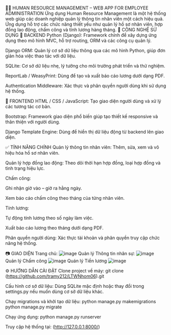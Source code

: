 👨‍💼 HUMAN RESOURCE MANAGEMENT – WEB APP FOR EMPLOYEE ADMINISTRATION
Ứng dụng Human Resource Management là một hệ thống web giúp các doanh nghiệp quản lý thông tin nhân viên một cách hiệu quả. Ứng dụng hỗ trợ các chức năng thiết yếu như quản lý hồ sơ nhân viên, hợp đồng lao động, chấm công và tính lương hàng tháng.
🚀 CÔNG NGHỆ SỬ DỤNG
🔧 BACKEND
Python (Django): Framework chính để xây dựng ứng dụng theo mô hình MVC, hỗ trợ routing, ORM và các công cụ quản lý.

Django ORM: Quản lý cơ sở dữ liệu thông qua các mô hình Python, giúp đơn giản hóa việc thao tác với dữ liệu.

SQLite: Cơ sở dữ liệu nhẹ, lý tưởng cho môi trường phát triển và thử nghiệm.

ReportLab / WeasyPrint: Dùng để tạo và xuất báo cáo lương dưới dạng PDF.

Authentication Middleware: Xác thực và phân quyền người dùng khi sử dụng hệ thống.

🎨 FRONTEND
HTML / CSS / JavaScript: Tạo giao diện người dùng và xử lý các tương tác cơ bản.

Bootstrap: Framework giao diện phổ biến giúp tạo thiết kế responsive và thân thiện với người dùng.

Django Template Engine: Dùng để hiển thị dữ liệu động từ backend lên giao diện.

✅ TÍNH NĂNG CHÍNH
Quản lý thông tin nhân viên: Thêm, sửa, xem và vô hiệu hóa hồ sơ nhân viên.

Quản lý hợp đồng lao động: Theo dõi thời hạn hợp đồng, loại hợp đồng và tình trạng hiệu lực.

Chấm công:

Ghi nhận giờ vào – giờ ra hằng ngày.

Xem báo cáo chấm công theo tháng của từng nhân viên.

Tính lương:

Tự động tính lương theo số ngày làm việc.

Xuất báo cáo lương theo tháng dưới dạng PDF.

Phân quyền người dùng: Xác thực tài khoản và phân quyền truy cập chức năng hệ thống.

📷 GIAO DIỆN
Trang chủ:
![image](https://github.com/user-attachments/assets/9ad725b1-b288-4050-a804-5b59a0e900df)
Quản lý Thông tin nhân sự:
![image](https://github.com/user-attachments/assets/160a7e9a-bbe0-4ffb-ba60-f89288d6371d)
Quản lý Chấm công
![image](https://github.com/user-attachments/assets/72502b39-ba87-467f-a439-eae6a7116447)
Quán lý Tiền lương
![image](https://github.com/user-attachments/assets/2410fcd3-bbfd-4135-a78a-fb9ad3c6ef9d)

⚙️ HƯỚNG DẪN CÀI ĐẶT
Clone project về máy:
git clone (https://github.com/tramy212/LTWNhom06).git

Cấu hình cơ sở dữ liệu:
Dùng SQLite mặc định hoặc thay đổi trong settings.py nếu muốn dùng cơ sở dữ liệu khác.

Chạy migrations và khởi tạo dữ liệu:
python manage.py makemigrations  
python manage.py migrate

Chạy ứng dụng:
python manage.py runserver

Truy cập hệ thống tại:
(http://127.0.0.1:8000/)



